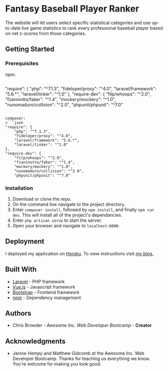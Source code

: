 # Fantasy Baseball Player Ranker


The website will let users select specific statistical categories and use up-to-date live game statistics to rank every professional baseball player based on net z-scores from those categories.

## Getting Started

### Prerequisites

npm:
>```json
"require": {
    "php": "^7.1.3",
    "fideloper/proxy": "^4.0",
    "laravel/framework": "5.6.*",
    "laravel/tinker": "^1.0"
},
"require-dev": {
    "filp/whoops": "^2.0",
    "fzaninotto/faker": "^1.4",
    "mockery/mockery": "^1.0",
    "nunomaduro/collision": "^2.0",
    "phpunit/phpunit": "^7.0"
```

composer:
>```json
"require": {
    "php": "^7.1.3",
    "fideloper/proxy": "^4.0",
    "laravel/framework": "5.6.*",
    "laravel/tinker": "^1.0"
},
"require-dev": {
    "filp/whoops": "^2.0",
    "fzaninotto/faker": "^1.4",
    "mockery/mockery": "^1.0",
    "nunomaduro/collision": "^2.0",
    "phpunit/phpunit": "^7.0"
```

### Installation

1. Download or clone the repo.
2. On the command line navigate to the project directory.
3. Enter `composer install`, followed by `npm install`, and finally `npm run dev`. This will install all of the project's dependancies.
4. Enter `php artisan serve` to start the server.
5. Open your browser and navigate to `localhost:8000`.

## Deployment

I deployed my application on [Heroku](https://www.heroku.com/). To view instructions visit [my blog.](https://github.com/rcbrowder/rcbrowder.github.io/blob/master/_posts/2018-07-12-Deploying-Laravel-5-Applications-to-Heroku.md)

## Built With

* [Laravel](https://laravel.com/) - PHP framework
* [Vue.js](https://vuejs.org/) - Javascript framework
* [Bootstrap](https://getbootstrap.com/) - Frontend framework
* [npm](https://www.npmjs.com/) - Dependency management

## Authors

* Chris Browder - *Awesome Inc. Web Developer Bootcamp* - **Creator**

## Acknowledgments

* Janine Hempy and Matthew Gidcomb at the Awesome Inc. Web Developer Bootcamp. Thanks for teaching us everything we know. You're welcome for making you look good.
